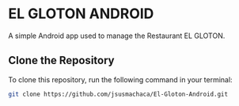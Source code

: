 # EL GLOTON ANDROID

A simple Android app used to manage the Restaurant EL GLOTON.

## Clone the Repository

To clone this repository, run the following command in your terminal:

```bash
git clone https://github.com/jsusmachaca/El-Gloton-Android.git